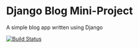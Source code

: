 # Django Blog Mini-Project

A simple blog app written using Django

[![Build Status](https://travis-ci.org/brosnans/django-blog.svg?branch=master)](https://travis-ci.org/brosnans/django-blog)